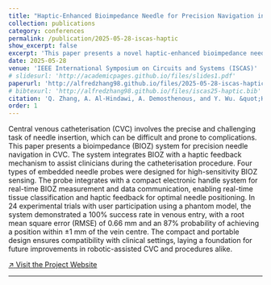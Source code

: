 ```yaml
---
title: "Haptic-Enhanced Bioimpedance Needle for Precision Navigation in Central Venous Catheterisation with Millimetre Accuracy"
collection: publications
category: conferences
permalink: /publication/2025-05-28-iscas-haptic
show_excerpt: false
excerpt: 'This paper presents a novel haptic-enhanced bioimpedance needle for precise navigation during central venous catheterisation, achieving millimetre-level accuracy.'
date: 2025-05-28
venue: 'IEEE International Symposium on Circuits and Systems (ISCAS)'
# slidesurl: 'http://academicpages.github.io/files/slides1.pdf'
paperurl: 'http://alfredzhang98.github.io/files/2025-05-28-iscas-haptic.pdf'
# bibtexurl: 'http://alfredzhang98.github.io/files/iscas25-haptic.bib'
citation: 'Q. Zhang, A. Al-Hindawi, A. Demosthenous, and Y. Wu. &quot;Haptic-Enhanced Bioimpedance Needle for Precision Navigation in Central Venous Catheterisation with Millimetre Accuracy.&quot; <i>2025 IEEE International Symposium on Circuits and Systems (ISCAS)</i>, 2025.'
order: 1
---
```


Central venous catheterisation (CVC) involves the precise and challenging task of needle insertion, which can be difficult and prone to complications. This paper presents a bioimpedance (BIOZ) system for precision needle navigation in CVC. The system integrates BIOZ with a haptic feedback mechanism to assist clinicians during the catheterisation procedure. Four types of embedded needle probes were designed for high-sensitivity BIOZ sensing. The probe integrates with a compact electronic handle system for real-time BIOZ measurement and data communication, enabling real-time tissue classification and haptic feedback for optimal needle positioning. In 24 experimental trials with user participation using a phantom model, the system demonstrated a 100% success rate in venous entry, with a root mean square error (RMSE) of 0.66 mm and an 87% probability of achieving a position within ±1 mm of the vein centre. The compact and portable design ensures compatibility with clinical settings, laying a foundation for future improvements in robotic-assisted CVC and procedures alike.

<a class="btn btn-google" href="https://bioimpedance.uk/" target="_blank" rel="noopener">
	<span class="btn-icon" aria-hidden="true">&#8599;</span>
	<span>Visit the Project Website</span>
</a>

---
